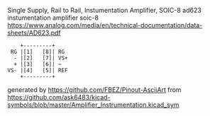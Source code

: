 Single Supply, Rail to Rail, Instumentation Amplifier, SOIC-8
ad623 instumentation amplifier soic-8
https://www.analog.com/media/en/technical-documentation/data-sheets/AD623.pdf


	    +---------+
	 RG |[1]   [8]| RG
	  - |[2]   [7]| VS+
	  + |[3]   [6]| ~
	VS- |[4]   [5]| REF
	    +---------+


generated by https://github.com/FBEZ/Pinout-AsciiArt from https://github.com/ask6483/kicad-symbols/blob/master/Amplifier_Instrumentation.kicad_sym
